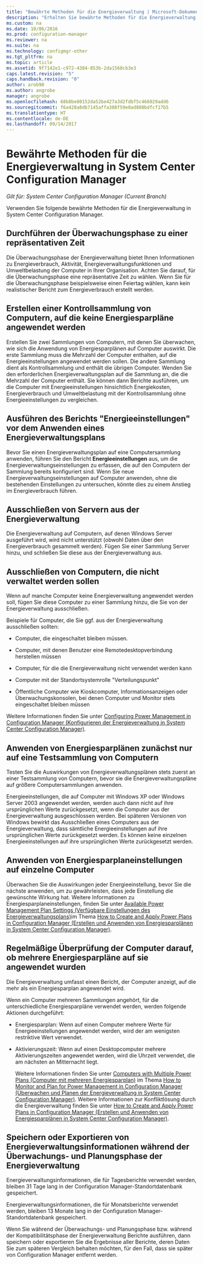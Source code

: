 ```yaml
---
title: "Bewährte Methoden für die Energieverwaltung | Microsoft-Dokumentation"
description: "Erhalten Sie bewährte Methoden für die Energieverwaltung in System Center Configuration Manager."
ms.custom: na
ms.date: 10/06/2016
ms.prod: configuration-manager
ms.reviewer: na
ms.suite: na
ms.technology: configmgr-other
ms.tgt_pltfrm: na
ms.topic: article
ms.assetid: 9f7142e1-c972-4384-853b-2da1568cb3e3
caps.latest.revision: "5"
caps.handback.revision: "0"
author: arob98
ms.author: angrobe
manager: angrobe
ms.openlocfilehash: 68b8be80152da52be427a3d2fdbf5c466029add6
ms.sourcegitcommit: f6a428a8db7145affa388f59e0ad880bdfcf17b5
ms.translationtype: HT
ms.contentlocale: de-DE
ms.lasthandoff: 09/14/2017
---
```

# <a name="best-practices-for-power-management-in-system-center-configuration-manager"></a>Bewährte Methoden für die Energieverwaltung in System Center Configuration Manager

*Gilt für: System Center Configuration Manager (Current Branch)*

Verwenden Sie folgende bewährte Methoden für die Energieverwaltung in System Center Configuration Manager.  

## <a name="perform-the-monitoring-phase-at-a-representative-time"></a>Durchführen der Überwachungsphase zu einer repräsentativen Zeit  
 Die Überwachungsphase der Energieverwaltung bietet Ihnen Informationen zu Energieverbrauch, Aktivität, Energieverwaltungsfunktionen und Umweltbelastung der Computer in Ihrer Organisation. Achten Sie darauf, für die Überwachungsphase eine repräsentative Zeit zu wählen. Wenn Sie für die Überwachungsphase beispielsweise einen Feiertag wählen, kann kein realistischer Bericht zum Energieverbrauch erstellt werden.  

## <a name="create-a-control-collection-of-computers-with-no-power-plans-applied"></a>Erstellen einer Kontrollsammlung von Computern, auf die keine Energiesparpläne angewendet werden  
 Erstellen Sie zwei Sammlungen von Computern, mit denen Sie überwachen, wie sich die Anwendung von Energiesparplänen auf Computer auswirkt. Die erste Sammlung muss die Mehrzahl der Computer enthalten, auf die Energieeinstellungen angewendet werden sollen. Die andere Sammlung dient als Kontrollsammlung und enthält die übrigen Computer. Wenden Sie den erforderlichen Energieverwaltungsplan auf die Sammlung an, die die Mehrzahl der Computer enthält. Sie können dann Berichte ausführen, um die Computer mit Energieeinstellungen hinsichtlich Energiekosten, Energieverbrauch und Umweltbelastung mit der Kontrollsammlung ohne Energieeinstellungen zu vergleichen.  

## <a name="run-the-power-settings-report-before-you-apply-a-power-management-plan"></a>Ausführen des Berichts "Energieeinstellungen" vor dem Anwenden eines Energieverwaltungsplans  
 Bevor Sie einen Energieverwaltungsplan auf eine Computersammlung anwenden, führen Sie den Bericht **Energieeinstellungen** aus, um die Energieverwaltungseinstellungen zu erfassen, die auf den Computern der Sammlung bereits konfiguriert sind. Wenn Sie neue Energieverwaltungseinstellungen auf Computer anwenden, ohne die bestehenden Einstellungen zu untersuchen, könnte dies zu einem Anstieg im Energieverbrauch führen.  

## <a name="exclude-servers-from-power-management"></a>Ausschließen von Servern aus der Energieverwaltung  
 Die Energieverwaltung auf Computern, auf denen Windows Server ausgeführt wird, wird nicht unterstützt (obwohl Daten über den Energieverbrauch gesammelt werden). Fügen Sie einer Sammlung Server hinzu, und schließen Sie diese aus der Energieverwaltung aus.  

## <a name="exclude-computers-that-you-do-not-want-to-manage"></a>Ausschließen von Computern, die nicht verwaltet werden sollen  
 Wenn auf manche Computer keine Energieverwaltung angewendet werden soll, fügen Sie diese Computer zu einer Sammlung hinzu, die Sie von der Energieverwaltung ausschließen.  

 Beispiele für Computer, die Sie ggf. aus der Energieverwaltung ausschließen sollten:  

-   Computer, die eingeschaltet bleiben müssen.  

-   Computer, mit denen Benutzer eine Remotedesktopverbindung herstellen müssen  

-   Computer, für die die Energieverwaltung nicht verwendet werden kann  

-   Computer mit der Standortsystemrolle "Verteilungspunkt"  

-   Öffentliche Computer wie Kioskcomputer, Informationsanzeigen oder Überwachungskonsolen, bei denen Computer und Monitor stets eingeschaltet bleiben müssen  

 Weitere Informationen finden Sie unter [Configuring Power Management in Configuration Manager (Konfigurieren der Energieverwaltung in System Center Configuration Manager)](../../../../core/clients/manage/power/configuring-power-management.md).  

## <a name="first-apply-power-plans-to-a-test-collection-of-computers"></a>Anwenden von Energiesparplänen zunächst nur auf eine Testsammlung von Computern  
 Testen Sie die Auswirkungen von Energieverwaltungsplänen stets zuerst an einer Testsammlung von Computern, bevor sie die Energieverwaltungspläne auf größere Computersammlungen anwenden.  

 Energieeinstellungen, die auf Computer mit Windows XP oder Windows Server 2003 angewendet werden, werden auch dann nicht auf ihre ursprünglichen Werte zurückgesetzt, wenn die Computer aus der Energieverwaltung ausgeschlossen werden. Bei späteren Versionen von Windows bewirkt das Ausschließen eines Computers aus der Energieverwaltung, dass sämtliche Energieeinstellungen auf ihre ursprünglichen Werte zurückgesetzt werden. Es können keine einzelnen Energieeinstellungen auf ihre ursprünglichen Werte zurückgesetzt werden.  

## <a name="apply-power-plan-settings-individually"></a>Anwenden von Energiesparplaneinstellungen auf einzelne Computer  
 Überwachen Sie die Auswirkungen jeder Energieeinstellung, bevor Sie die nächste anwenden, um zu gewährleisten, dass jede Einstellung die gewünschte Wirkung hat. Weitere Informationen zu Energiesparplaneinstellungen, finden Sie unter [Available Power Management Plan Settings (Verfügbare Einstellungen des Energieverwaltungsplans)](../../../../core/clients/manage/power/create-and-apply-power-plans.md#BKMK_Plans)im Thema [How to Create and Apply Power Plans in Configuration Manager (Erstellen und Anwenden von Energiesparplänen in System Center Configuration Manager)](../../../../core/clients/manage/power/create-and-apply-power-plans.md).  

## <a name="regularly-monitor-computers-to-see-if-they-have-multiple-power-plans-applied"></a>Regelmäßige Überprüfung der Computer darauf, ob mehrere Energiesparpläne auf sie angewendet wurden  
 Die Energieverwaltung umfasst einen Bericht, der Computer anzeigt, auf die mehr als ein Energiesparplan angewendet wird.  

 Wenn ein Computer mehreren Sammlungen angehört, für die unterschiedliche Energiesparpläne verwendet werden, werden folgende Aktionen durchgeführt:  

-   Energiesparplan: Wenn auf einen Computer mehrere Werte für Energieeinstellungen angewendet werden, wird der am wenigsten restriktive Wert verwendet.  

-   Aktivierungszeit: Wenn auf einen Desktopcomputer mehrere Aktivierungszeiten angewendet werden, wird die Uhrzeit verwendet, die am nächsten an Mitternacht liegt.  

     Weitere Informationen finden Sie unter [Computers with Multiple Power Plans (Computer mit mehreren Energiesparplan)](../../../../core/clients/manage/power/monitor-and-plan-for-power-management.md#BKMK_Multiple) im Thema [How to Monitor and Plan for Power Management in Configuration Manager (Überwachen und Planen der Energieverwaltung in System Center Configuration Manager)](../../../../core/clients/manage/power/monitor-and-plan-for-power-management.md). Weitere Informationen zur Konfliktlösung durch die Energieverwaltung finden Sie unter [How to Create and Apply Power Plans in Configuration Manager (Erstellen und Anwenden von Energiesparplänen in System Center Configuration Manager)](../../../../core/clients/manage/power/create-and-apply-power-plans.md).  

## <a name="save-or-export-power-management-information-during-the-monitoring-and-planning-phase-of-power-management"></a>Speichern oder Exportieren von Energieverwaltungsinformationen während der Überwachungs- und Planungsphase der Energieverwaltung  
 Energieverwaltungsinformationen, die für Tagesberichte verwendet werden, bleiben 31 Tage lang in der Configuration Manager-Standortdatenbank gespeichert.  

 Energieverwaltungsinformationen, die für Monatsberichte verwendet werden, bleiben 13 Monate lang in der Configuration Manager-Standortdatenbank gespeichert.  

 Wenn Sie während der Überwachungs- und Planungsphase bzw. während der Kompatibilitätsphase der Energieverwaltung Berichte ausführen, dann speichern oder exportieren Sie die Ergebnisse aller Berichte, deren Daten Sie zum späteren Vergleich behalten möchten, für den Fall, dass sie später von Configuration Manager entfernt werden.  
